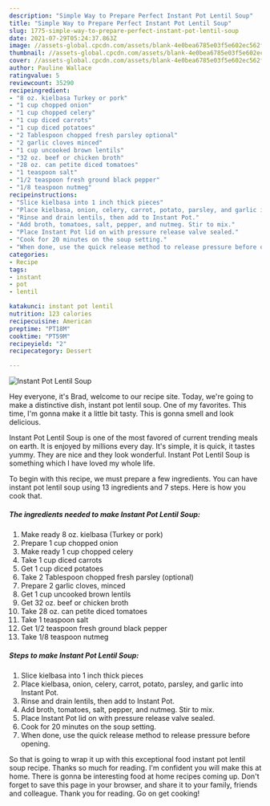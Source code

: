 ```yaml
---
description: "Simple Way to Prepare Perfect Instant Pot Lentil Soup"
title: "Simple Way to Prepare Perfect Instant Pot Lentil Soup"
slug: 1775-simple-way-to-prepare-perfect-instant-pot-lentil-soup
date: 2021-07-29T05:24:37.863Z
image: //assets-global.cpcdn.com/assets/blank-4e0bea6785e03f5e602ec562f230caae08da540cada707380b4fe1bbebba43da.png
thumbnail: //assets-global.cpcdn.com/assets/blank-4e0bea6785e03f5e602ec562f230caae08da540cada707380b4fe1bbebba43da.png
cover: //assets-global.cpcdn.com/assets/blank-4e0bea6785e03f5e602ec562f230caae08da540cada707380b4fe1bbebba43da.png
author: Pauline Wallace
ratingvalue: 5
reviewcount: 35290
recipeingredient:
- "8 oz. kielbasa Turkey or pork"
- "1 cup chopped onion"
- "1 cup chopped celery"
- "1 cup diced carrots"
- "1 cup diced potatoes"
- "2 Tablespoon chopped fresh parsley optional"
- "2 garlic cloves minced"
- "1 cup uncooked brown lentils"
- "32 oz. beef or chicken broth"
- "28 oz. can petite diced tomatoes"
- "1 teaspoon salt"
- "1/2 teaspoon fresh ground black pepper"
- "1/8 teaspoon nutmeg"
recipeinstructions:
- "Slice kielbasa into 1 inch thick pieces"
- "Place kielbasa, onion, celery, carrot, potato, parsley, and garlic into Instant Pot."
- "Rinse and drain lentils, then add to Instant Pot."
- "Add broth, tomatoes, salt, pepper, and nutmeg. Stir to mix."
- "Place Instant Pot lid on with pressure release valve sealed."
- "Cook for 20 minutes on the soup setting."
- "When done, use the quick release method to release pressure before opening."
categories:
- Recipe
tags:
- instant
- pot
- lentil

katakunci: instant pot lentil 
nutrition: 123 calories
recipecuisine: American
preptime: "PT18M"
cooktime: "PT59M"
recipeyield: "2"
recipecategory: Dessert

---
```



![Instant Pot Lentil Soup](//assets-global.cpcdn.com/assets/blank-4e0bea6785e03f5e602ec562f230caae08da540cada707380b4fe1bbebba43da.png)

Hey everyone, it's Brad, welcome to our recipe site. Today, we're going to make a distinctive dish, instant pot lentil soup. One of my favorites. This time, I'm gonna make it a little bit tasty. This is gonna smell and look delicious.

Instant Pot Lentil Soup is one of the most favored of current trending meals on earth. It is enjoyed by millions every day. It's simple, it is quick, it tastes yummy. They are nice and they look wonderful. Instant Pot Lentil Soup is something which I have loved my whole life.




To begin with this recipe, we must prepare a few ingredients. You can have instant pot lentil soup using 13 ingredients and 7 steps. Here is how you cook that.

<!--inarticleads1-->

##### The ingredients needed to make Instant Pot Lentil Soup:

1. Make ready 8 oz. kielbasa (Turkey or pork)
1. Prepare 1 cup chopped onion
1. Make ready 1 cup chopped celery
1. Take 1 cup diced carrots
1. Get 1 cup diced potatoes
1. Take 2 Tablespoon chopped fresh parsley (optional)
1. Prepare 2 garlic cloves, minced
1. Get 1 cup uncooked brown lentils
1. Get 32 oz. beef or chicken broth
1. Take 28 oz. can petite diced tomatoes
1. Take 1 teaspoon salt
1. Get 1/2 teaspoon fresh ground black pepper
1. Take 1/8 teaspoon nutmeg




<!--inarticleads2-->

##### Steps to make Instant Pot Lentil Soup:

1. Slice kielbasa into 1 inch thick pieces
1. Place kielbasa, onion, celery, carrot, potato, parsley, and garlic into Instant Pot.
1. Rinse and drain lentils, then add to Instant Pot.
1. Add broth, tomatoes, salt, pepper, and nutmeg. Stir to mix.
1. Place Instant Pot lid on with pressure release valve sealed.
1. Cook for 20 minutes on the soup setting.
1. When done, use the quick release method to release pressure before opening.




So that is going to wrap it up with this exceptional food instant pot lentil soup recipe. Thanks so much for reading. I'm confident you will make this at home. There is gonna be interesting food at home recipes coming up. Don't forget to save this page in your browser, and share it to your family, friends and colleague. Thank you for reading. Go on get cooking!
